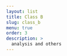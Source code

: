 ```yaml
---
layout: list
title: Class B
slug: class_b
menu: true
order: 3
description: >
  analysis and others
---
```


